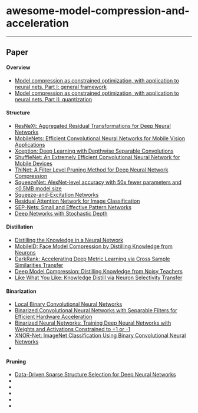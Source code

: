 # awesome-model-compression-and-acceleration
---
## Paper
#### Overview
- [Model compression as constrained optimization, with application to neural nets. Part I: general framework](https://arxiv.org/abs/1707.01209)
- [Model compression as constrained optimization, with application to neural nets. Part II: quantization](https://arxiv.org/abs/1707.04319)

#### Structure
- [ResNeXt: Aggregated Residual Transformations for Deep Neural Networks](https://arxiv.org/pdf/1611.05431.pdf)
- [MobileNets: Efficient Convolutional Neural Networks for Mobile Vision Applications](https://arxiv.org/pdf/1704.04861.pdf)
- [Xception: Deep Learning with Depthwise Separable Convolutions](https://arxiv.org/pdf/1610.02357.pdf)
- [ShuffleNet: An Extremely Efficient Convolutional Neural Network for Mobile Devices](https://arxiv.org/abs/1707.01083)
- [ThiNet: A Filter Level Pruning Method for Deep Neural Network Compression](https://arxiv.org/abs/1707.06342)
- [SqueezeNet: AlexNet-level accuracy with 50x fewer parameters and <0.5MB model size](https://arxiv.org/abs/1602.07360)
- [Squeeze-and-Excitation Networks](https://arxiv.org/abs/1709.01507)
- [Residual Attention Network for Image Classification](https://arxiv.org/pdf/1704.06904.pdf)
- [SEP-Nets: Small and Effective Pattern Networks](https://arxiv.org/pdf/1706.03912.pdf)
- [Deep Networks with Stochastic Depth](https://arxiv.org/pdf/1603.09382.pdf)

#### Distillation
- [Distilling the Knowledge in a Neural Network](https://arxiv.org/abs/1503.02531)
- [MobileID: Face Model Compression by Distilling Knowledge from Neurons](https://www.aaai.org/ocs/index.php/AAAI/AAAI16/paper/view/11977)
- [DarkRank: Accelerating Deep Metric Learning via Cross Sample Similarities Transfer](https://arxiv.org/pdf/1707.01220.pdf)
- [Deep Model Compression: Distilling Knowledge from Noisy Teachers](https://arxiv.org/pdf/1610.09650.pdf)
- [Like What You Like: Knowledge Distill via Neuron Selectivity Transfer](https://arxiv.org/pdf/1707.01219.pdf)

#### Binarization
- [Local Binary Convolutional Neural Networks](https://arxiv.org/pdf/1608.06049.pdf)
- [Binarized Convolutional Neural Networks with Separable Filters for Efficient Hardware Acceleration](https://arxiv.org/pdf/1707.04693.pdf)
- [Binarized Neural Networks: Training Deep Neural Networks with Weights and Activations Constrained to +1 or -1](https://arxiv.org/pdf/1602.02830.pdf)
- [XNOR-Net: ImageNet Classification Using Binary Convolutional Neural Networks](https://arxiv.org/pdf/1603.05279.pdf)
- []()

#### Pruning
- [Data-Driven Sparse Structure Selection for Deep Neural Networks](https://arxiv.org/pdf/1707.01213.pdf)
- []()
- []()
- []()
- []()
- []()

#### 


